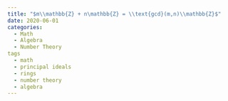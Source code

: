 ```yaml
---
title: "$m\\mathbb{Z} + n\mathbb{Z} = \\text{gcd}(m,n)\\mathbb{Z}$"
date: 2020-06-01
categories:
  - Math
  - Algebra
  - Number Theory
tags
  - math
  - principal ideals
  - rings
  - number theory
  - algebra
---
```

